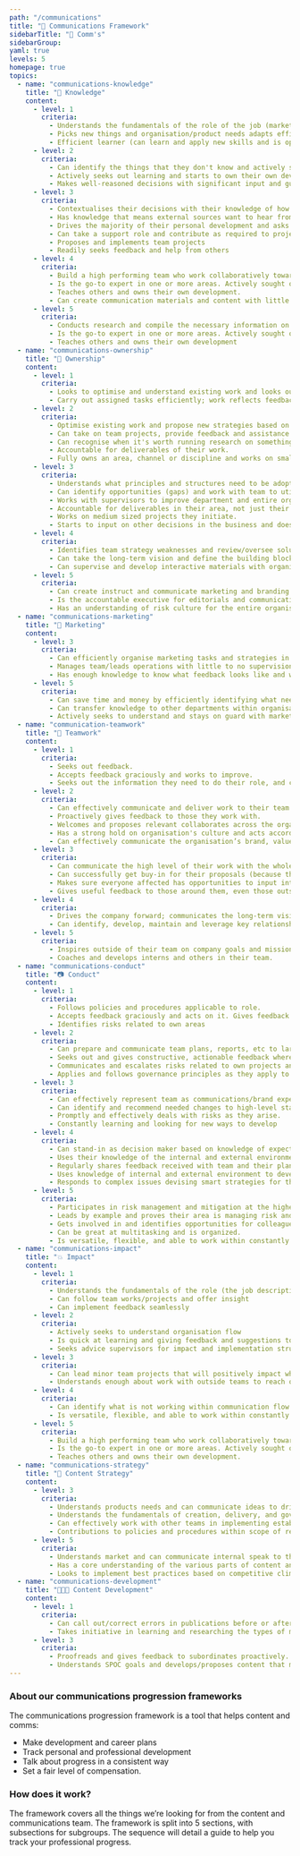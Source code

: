 ```yaml
---
path: "/communications"
title: "📡 Communications Framework"
sidebarTitle: "📡 Comm's"
sidebarGroup:
yaml: true
levels: 5
homepage: true
topics:
  - name: "communications-knowledge"
    title: "🧠 Knowledge"
    content:
      - level: 1
        criteria:
          - Understands the fundamentals of the role of the job (marketing, content strategy or copywriting) and can deliver successfully
          - Picks new things and organisation/product needs adapts efficiently
          - Efficient learner (can learn and apply new skills and is open to being developed by others)
      - level: 2
        criteria:
          - Can identify the things that they don't know and actively source knowledge.
          - Actively seeks out learning and starts to own their own development.
          - Makes well-reasoned decisions with significant input and guidance from others
      - level: 3
        criteria:
          - Contextualises their decisions with their knowledge of how other teams operate
          - Has knowledge that means external sources want to hear from them, independent of organisation's success.
          - Drives the majority of their personal development and asks for feedback and input at the right time.
          - Can take a support role and contribute as required to project development and management.
          - Proposes and implements team projects
          - Readily seeks feedback and help from others
      - level: 4
        criteria:
          - Build a high performing team who work collaboratively towards achieving predetermined goals
          - Is the go-to expert in one or more areas. Actively sought out by others for input and guidance on their area.
          - Teaches others and owns their own development.
          - Can create communication materials and content with little input
      - level: 5
        criteria:
          - Conducts research and compile the necessary information on the subject they’re working on.
          - Is the go-to expert in one or more areas. Actively sought out by others for input and guidance on their area.
          - Teaches others and owns their own development
  - name: "communications-ownership"
    title: "💼 Ownership"
    content:
      - level: 1
        criteria:
          - Looks to optimise and understand existing work and looks out for how to improve.
          - Carry out assigned tasks efficiently; work reflects feedback
      - level: 2
        criteria:
          - Optimise existing work and propose new strategies based on knowledge.
          - Can take on team projects, provide feedback and assistance.
          - Can recognise when it's worth running research on something and when it isn't.
          - Accountable for deliverables of their work.
          - Fully owns an area, channel or discipline and works on small to medium projects and types of work with guidance from others
      - level: 3
        criteria:
          - Understands what principles and structures need to be adopted in specific situations
          - Can identify opportunities (gaps) and work with team to utilise opportunities
          - Works with supervisors to improve department and entire organisation's development.
          - Accountable for deliverables in their area, not just their specific work.
          - Works on medium sized projects they initiate.
          - Starts to input on other decisions in the business and doesn't need to ask to be involved.
      - level: 4
        criteria:
          - Identifies team strategy weaknesses and review/oversee solutions implementation.
          - Can take the long-term vision and define the building blocks needed to get there.
          - Can supervise and develop interactive materials with organisation tone of voice
      - level: 5
        criteria:
          - Can create instruct and communicate marketing and branding style based on project and product specifics
          - Is the accountable executive for editorials and communications materials.
          - Has an understanding of risk culture for the entire organisation and can transfer to team
  - name: "communications-marketing"
    title: "🚏 Marketing"
    content:
      - level: 3
        criteria:
          - Can efficiently organise marketing tasks and strategies in ways that team and other departments can understand and respond to
          - Manages team/leads operations with little to no supervision
          - Has enough knowledge to know what feedback looks like and what to look out for
      - level: 5
        criteria:
          - Can save time and money by efficiently identifying what needs to be communicated and when
          - Can transfer knowledge to other departments within organisation to enhance results
          - Actively seeks to understand and stays on guard with marketing trends and has enough knowledge of product to identify which is worth pursuing
  - name: "communication-teamwork"
    title: "🔗 Teamwork"
    content:
      - level: 1
        criteria:
          - Seeks out feedback.
          - Accepts feedback graciously and works to improve.
          - Seeks out the information they need to do their role, and communicates what they're doing with the people affected.
      - level: 2
        criteria:
          - Can effectively communicate and deliver work to their team and others.
          - Proactively gives feedback to those they work with.
          - Welcomes and proposes relevant collaborates across the organisation.
          - Has a strong hold on organisation's culture and acts accordingly.
          - Can effectively communicate the organisation’s brand, values and vision through proposed work.
      - level: 3
        criteria:
          - Can communicate the high level of their work with the whole company.
          - Can successfully get buy-in for their proposals (because they understand brand mission).
          - Makes sure everyone affected has opportunities to input into relevant decisions.
          - Gives useful feedback to those around them, even those outside their team.
      - level: 4
        criteria:
          - Drives the company forward; communicates the long-term vision.
          - Can identify, develop, maintain and leverage key relationships.
      - level: 5
        criteria:
          - Inspires outside of their team on company goals and mission.
          - Coaches and develops interns and others in their team.
  - name: "communications-conduct"
    title: "📷 Conduct"
    content:
      - level: 1
        criteria:
          - Follows policies and procedures applicable to role.
          - Accepts feedback graciously and acts on it. Gives feedback when requested
          - Identifies risks related to own areas
      - level: 2
        criteria:
          - Can prepare and communicate team plans, reports, etc to larger organisation and stakeholders within organisation's regulations.
          - Seeks out and gives constructive, actionable feedback where valuable.
          - Communicates and escalates risks related to own projects and business area
          - Applies and follows governance principles as they apply to role
      - level: 3
        criteria:
          - Can effectively represent team as communications/brand expert within and outside work.
          - Can identify and recommend needed changes to high-level staff (based on knowledge or organisation)
          - Promptly and effectively deals with risks as they arise.
          - Constantly learning and looking for new ways to develop
      - level: 4
        criteria:
          - Can stand-in as decision maker based on knowledge of expectations and policies.
          - Uses their knowledge of the internal and external environment to develop strategy and internal policy. Applies creative analysis and spots ways to fix things that aren't working.
          - Regularly shares feedback received with team and their plans to work on it.
          - Uses knowledge of internal and external environment to develop strategy and internal policy
          - Responds to complex issues devising smart strategies for the mitigation of risk
      - level: 5
        criteria:
          - Participates in risk management and mitigation at the highest industry level
          - Leads by example and proves their area is managing risk and compliance within appetite
          - Gets involved in and identifies opportunities for colleagues to participate in advisory, strategic, industry bodies to learn and share best practice in their area of business
          - Can be great at multitasking and is organized.
          - Is versatile, flexible, and able to work within constantly changing priorities.
  - name: "communications-impact"
    title: "💥 Impact"
    content:
      - level: 1
        criteria:
          - Understands the fundamentals of the role (the job description) and can apply knowledge
          - Can follow team works/projects and offer insight
          - Can implement feedback seamlessly
      - level: 2
        criteria:
          - Actively seeks to understand organisation flow
          - Is quick at learning and giving feedback and suggestions to enhance organisation success
          - Seeks advice supervisors for impact and implementation structures for personal ideas
      - level: 3
        criteria:
          - Can lead minor team projects that will positively impact whole organisation
          - Understands enough about work with outside teams to reach organisation goals
      - level: 4
        criteria:
          - Can identify what is not working within communication flow and implement corrections with the department managers
          - Is versatile, flexible, and able to work within constantly changing priorities.
      - level: 5
        criteria:
          - Build a high performing team who work collaboratively towards achieving predetermined goals
          - Is the go-to expert in one or more areas. Actively sought out by others for input and guidance on their area.
          - Teaches others and owns their own development.
  - name: "communications-strategy"
    title: "🧮 Content Strategy"
    content:
      - level: 3
        criteria:
          - Understands products needs and can communicate ideas to drive mission
          - Understands the fundamentals of creation, delivery, and governance of content
          - Can effectively work with other teams in implementing established content structures
          - Contributions to policies and procedures within scope of responsibility are evident.
      - level: 5
        criteria:
          - Understands market and can communicate internal speak to the target audience adequately.
          - Has a core understanding of the various parts of content and can handle issues, or knows who to speak with on specific aspects
          - Looks to implement best practices based on competitive climate
  - name: "communications-development"
    title: "👩🏽‍🏫 Content Development"
    content:
      - level: 1
        criteria:
          - Can call out/correct errors in publications before or after publish
          - Takes initiative in learning and researching the types of materials publication works with
      - level: 3
        criteria:
          - Proofreads and gives feedback to subordinates proactively.
          - Understands SPOC goals and develops/proposes content that meets these
---
```

### About our communications progression frameworks
The communications progression framework is a tool that helps content and comms:
- Make development and career plans
- Track personal and professional development
- Talk about progress in a consistent way
- Set a fair level of compensation.

### How does it work?

The framework covers all the things we’re looking for from the content and communications team. The framework is split into 5 sections, with subsections for subgroups. The sequence will detail a guide to help you track your professional progress.